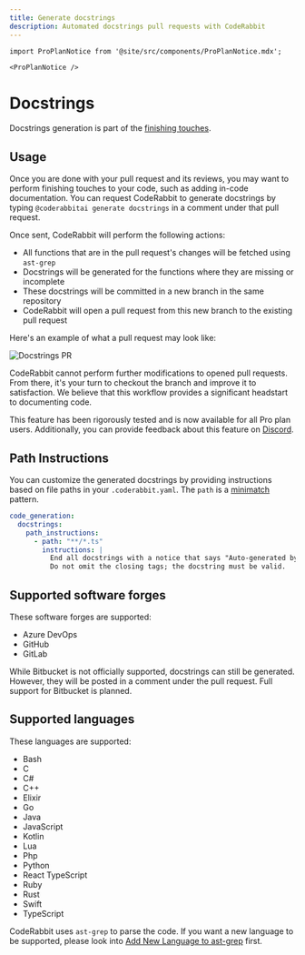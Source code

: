 ```yaml
---
title: Generate docstrings
description: Automated docstrings pull requests with CodeRabbit
---
```


```mdx-code-block
import ProPlanNotice from '@site/src/components/ProPlanNotice.mdx';

<ProPlanNotice />
```

# Docstrings

Docstrings generation is part of the [finishing touches](/future-development#finishing-touches).

## Usage

Once you are done with your pull request and its reviews, you may want to perform finishing touches to your code, such as adding in-code documentation. You can request CodeRabbit to generate docstrings by typing `@coderabbitai generate docstrings` in a comment under that pull request.

Once sent, CodeRabbit will perform the following actions:

- All functions that are in the pull request's changes will be fetched using `ast-grep`
- Docstrings will be generated for the functions where they are missing or incomplete
- These docstrings will be committed in a new branch in the same repository
- CodeRabbit will open a pull request from this new branch to the existing pull request

Here's an example of what a pull request may look like:

![Docstrings PR](/img/finishing-touches/docstrings-pull-request.png)

CodeRabbit cannot perform further modifications to opened pull requests. From there, it's your turn to checkout the branch and improve it to satisfaction. We believe that this workflow provides a significant headstart to documenting code.

This feature has been rigorously tested and is now available for all Pro plan users. Additionally, you can provide feedback about this feature on [Discord](https://discord.com/channels/1134356397673414807/1317286905557287022).

## Path Instructions

You can customize the generated docstrings by providing instructions based on file paths in your `.coderabbit.yaml`. The `path` is a [minimatch](https://github.com/isaacs/minimatch) pattern.

```yaml
code_generation:
  docstrings:
    path_instructions:
      - path: "**/*.ts"
        instructions: |
          End all docstrings with a notice that says "Auto-generated by CodeRabbit.".
          Do not omit the closing tags; the docstring must be valid.
```

## Supported software forges

These software forges are supported:

- Azure DevOps
- GitHub
- GitLab

While Bitbucket is not officially supported, docstrings can still be generated. However, they will be posted in a comment under the pull request. Full support for Bitbucket is planned.

## Supported languages

These languages are supported:

- Bash
- C
- C#
- C++
- Elixir
- Go
- Java
- JavaScript
- Kotlin
- Lua
- Php
- Python
- React TypeScript
- Ruby
- Rust
- Swift
- TypeScript

CodeRabbit uses `ast-grep` to parse the code. If you want a new language to be supported, please look into [Add New Language to ast-grep](https://ast-grep.github.io/contributing/add-lang.html#add-new-language-to-ast-grep) first.
